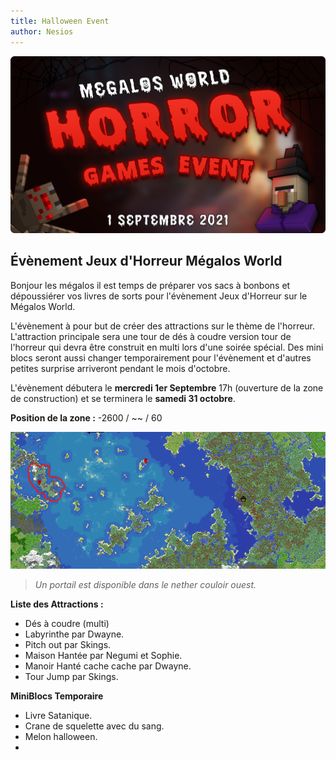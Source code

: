 ```yaml
---
title: Halloween Event
author: Nesios
---
```

![art-halloween](./img/art-Halloween-project.png)

## **Évènement Jeux d'Horreur Mégalos World**

Bonjour les mégalos il est temps de préparer vos sacs à bonbons et dépoussiérer vos livres de sorts pour l'évènement Jeux d'Horreur sur le Mégalos World.

L'évènement à pour but de créer des attractions sur le thème de l'horreur. L'attraction principale sera une tour de dés à coudre version tour de l'horreur qui devra être construit en multi lors d'une soirée spécial. Des mini blocs seront aussi changer temporairement pour l'évènement et d'autres petites surprise arriveront pendant le mois d'octobre.

L'évènement débutera le **mercredi 1er Septembre** 17h (ouverture de la zone de construction) et se terminera le **samedi 31 octobre**.

**Position de la zone :** -2600 / ~~ / 60

![map-pos-halloween](./img/screenshot-halloween.png)
> *Un portail est disponible dans le nether couloir ouest.*

**Liste des Attractions :**

- Dés à coudre (multi)
- Labyrinthe par Dwayne.
- Pitch out par Skings.
- Maison Hantée par Negumi et Sophie.
- Manoir Hanté cache cache par Dwayne.
- Tour Jump par Skings.

**MiniBlocs Temporaire**

- Livre Satanique.
- Crane de squelette avec du sang.
- Melon halloween.
- 
